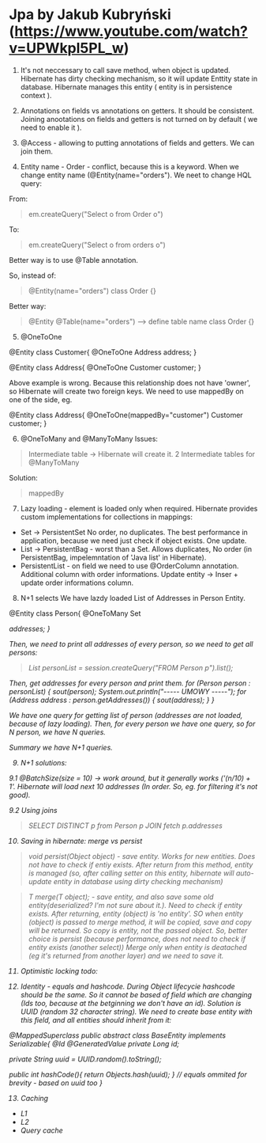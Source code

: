 # Jpa by Jakub Kubryński (https://www.youtube.com/watch?v=UPWkpl5PL_w)

1. It's not neccessary to call save method, when object is updated. Hibernate has dirty checking mechanism, so it will update Enttity state in database.
Hibernate manages this entity ( entity is in persistence context ).

2. Annotations on fields vs annotations on getters.
It should be consistent. Joining anootations on fields and getters is not turned on by default ( we need to enable it ).

3. @Access - allowing to putting annotations of fields and getters. We can join them.

4. Entity name - Order - conflict, because this is a keyword. When we change entity name (@Entity(name="orders"). We neet to change HQL query:

From: 
> em.createQuery("Select o from Order o")

To:
> em.createQuery("Select o from orders o")

Better way is to use @Table annotation.

So, instead of:
> @Entity(name="orders")
class Order {}

Better way:
> @Entity
@Table(name="orders") --> define table name
class Order {}

5. @OneToOne

@Entity
class Customer{
@OneToOne
Address address;
}

@Entity
class Address{
@OneToOne
Customer customer;
}

Above example is wrong. Because this relationship does not have 'owner', so Hibernate will create two foreign keys.
We need to use mappedBy on one of the side, eg.

@Entity
class Address{
  @OneToOne(mappedBy="customer")
  Customer customer;
}

6. @OneToMany and @ManyToMany
Issues: 
> Intermediate table -> Hibernate will create it.
> 2 Intermediate tables for @ManyToMany
    
Solution:
> mappedBy
7. Lazy loading - element is loaded only when required.
Hibernate provides custom implementations for collections in mappings:
* Set -> PersistentSet
No order, no duplicates. The best performance in application, because we need just check if object exists. One update.
* List -> PersistentBag - worst than a Set. Allows duplicates, No order (in PersistentBag, impelemntation of 'Java list' in Hibernate).
* PersistentList - on field we need to use @OrderColumn annotation. Additional column with order informations. Update entity -> Inser + update order informations column. 

8. N+1 selects 
We have lazdy loaded List of Addresses in Person Entity.

@Entity
class Person{
  @OneToMany
  Set<Address> addresses;
}
  
Then, we need to print all addresses of every person, so we need to get all persons:

> List<Person> personList = session.createQuery("FROM Person p").list(); 
  
Then, get addresses for every person and print them.
for (Person person : personList) {
  sout(person);
  System.out.println("----- UMOWY -----");
  for (Address address : person.getAddresses()) {
   sout(address);
  }
 }
 
 We have one query for getting list of person (addresses are not loaded, because of lazy loading).
 Then, for every person we have one query, so for N person, we have N queries.
 
 Summary we have N+1 queries.

9. N+1 solutions:

9.1 @BatchSize(size = 10) -> work around, but it generally works ('(n/10) + 1'. Hibernate will load next 10 addresses (In order. So, eg. for filtering it's not good).

9.2 Using joins
> SELECT DISTINCT p from Person p JOIN fetch p.addresses

10. Saving in hibernate: merge vs persist
> void persist(Object object) - save entity. Works for new entities. Does not have to check if entiy exists. After return from this method, entity is managed (so, after calling setter on this entity, hibernate will auto-update entity in database using dirty checking mechanism)

> T merge(T object); - save entity, and also save some old entity(deserialized? I'm not sure about it.). Need to check if entity exists. After returning, entity (object) is 'no entity'. SO when  entity (object) is passed to merge method, it will be copied, save and copy will be returned. So copy is entity, not the passed object.
So, better choice is persist (because performance, does not need to check if entity exists (another select))
Merge only when entity is deatached (eg it's returned from another layer) and we need to save it. 

11. Optimistic locking
todo:

12. Identity - equals and hashcode.
During Object lifecycie hashcode should be the same. So it cannot be based of field which are changing (Ids too, because at the betginning we don't have an id). Solution is UUID (random 32 character string). We need to create base entity with this field, and all entities should inherit from it:

@MappedSuperclass
public abstract class BaseEntity implements Serializable{
  @Id
  @GeneratedValue
  private Long id;
  
  private String uuid = UUID.random().toString();
  
  public int hashCode(){
    return Objects.hash(uuid); 
  }
  // equals ommited for brevity - based on uuid too
}

13. Caching
* L1
* L2
* Query cache
